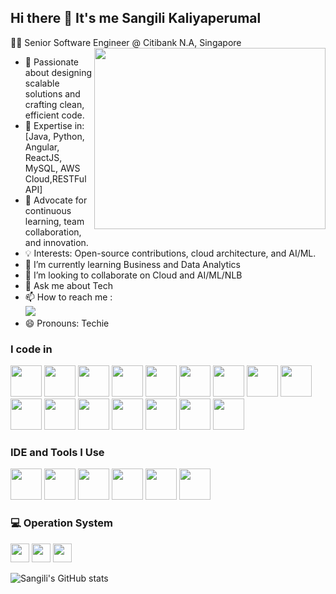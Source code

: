 ## Hi there 👋 It's me Sangili Kaliyaperumal

👨‍💻 Senior Software Engineer @ Citibank N.A, Singapore
<img align="right" width="370" height="290" src="https://i.pinimg.com/originals/47/f0/34/47f0342cec72b800463bf003eac1257e.gif">
- 🚀 Passionate about designing scalable solutions and crafting clean, efficient code.
- 🔧 Expertise in: [Java, Python, Angular, ReactJS, MySQL, AWS Cloud,RESTFul API]
- 🌟 Advocate for continuous learning, team collaboration, and innovation.
- 💡 Interests: Open-source contributions, cloud architecture, and AI/ML.                                            
- 🌱 I’m currently learning Business and Data Analytics 
- 👯 I’m looking to collaborate on Cloud and AI/ML/NLB
- 💬 Ask me about Tech
- 📫 How to reach me :
<br /> [<img src="https://img.shields.io/badge/LinkedIn-0077B5?style=for-the-badge&logo=linkedin&logoColor=white" />](https://www.linkedin.com/in/sangili-kaliyaperumal-5514a653/)
- 😄 Pronouns: Techie

### I code in
<img height="50" width="50" src="https://img.icons8.com/color/48/000000/java-coffee-cup-logo.png" /> <img height="50" width="50" src="https://img.icons8.com/color/48/000000/python.png" /> <img height="50" width="50" src="https://img.icons8.com/color/48/000000/mysql-logo.png"/> <img height="50" width="50" src="https://img.icons8.com/color/48/000000/javascript.png"/> <img height="50" width="50" src="https://img.icons8.com/color/48/000000/react-native.png"/> <img height="50" width="50" src="https://img.icons8.com/color/48/000000/angularjs.png"/> <img height="50" width="50" src="https://img.icons8.com/color/48/000000/nodejs.png"/> <img height="50" width="50" src="https://img.icons8.com/color/48/null/docker.png"/> <img height="50" width="50" src="https://img.icons8.com/color/48/null/graphql.png"/> <img height="50" width="50" src="https://img.icons8.com/color/48/000000/html-5.png" /> <img height="50" width="50" src="https://img.icons8.com/color/48/000000/css3.png" /> <img height="50" width="50" src="https://img.icons8.com/color/48/000000/sass.png"/> <img height="50" width="50" src="https://img.icons8.com/color/48/000000/bootstrap.png" /> <img height="50" width="50" src="https://img.icons8.com/color/48/000000/tensorflow.png"/> <img height="50" width="50" src="https://img.icons8.com/color/48/000000/mongodb.png"/>  <img height="50" width="50" src="https://img.icons8.com/color/48/000000/spring-logo.png"/> 

### IDE and Tools I Use
<img height="50" src="https://img.icons8.com/officel/480/null/java-eclipse.png"/> <img height="50" src="https://img.icons8.com/color/48/000000/intellij-idea.png"/> <img height="50" width="50" src="https://img.icons8.com/color/48/000000/visual-studio-code-2019.png"/> <img height="50" width="50" src="https://img.icons8.com/color/48/000000/pycharm.png"/> <img height="50" width="50" src="https://img.icons8.com/color/50/000000/git.png"/> <img height="50" width="50" src="https://img.icons8.com/dusk/64/000000/anaconda.png"/>


### 💻 Operation System
<img height="30" src="https://img.shields.io/badge/Red%20Hat-EE0000?style=for-the-badge&logo=redhat&logoColor=white"/> <img height="30" src="https://img.shields.io/badge/Windows-0078D6?style=for-the-badge&logo=windows&logoColor=white"/>  <img height="30" src="https://img.shields.io/badge/Ubuntu-E95420?style=for-the-badge&logo=ubuntu&logoColor=white"/> 

![Sangili's GitHub stats](https://github-readme-stats.vercel.app/api?username=cksangili&theme=dark&show_icons=true&&hide=issues,contribs)

